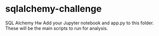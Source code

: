 # sqlalchemy-challenge
SQL Alchemy Hw Add your Jupyter notebook and app.py to this folder. These will be the main scripts to run for analysis.
